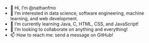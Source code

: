 - 👋 Hi, I’m @nathanfmo
- 👀 I’m interested in data science, software engineering, machine learning, and web development.
- 🌱 I’m currently learning Java, C, HTML, CSS, and JavaScript!
- 💞️ I’m looking to collaborate on anything and everything!
- 📫 How to reach me: send a message on GitHub!

<!---
nathanfmo/nathanfmo is a ✨ special ✨ repository because its `README.md` (this file) appears on your GitHub profile.
You can click the Preview link to take a look at your changes.
--->
